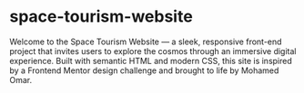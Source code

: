 # space-tourism-website
Welcome to the Space Tourism Website — a sleek, responsive front-end project that invites users to explore the cosmos through an immersive digital experience. Built with semantic HTML and modern CSS, this site is inspired by a Frontend Mentor design challenge and brought to life by Mohamed Omar.
